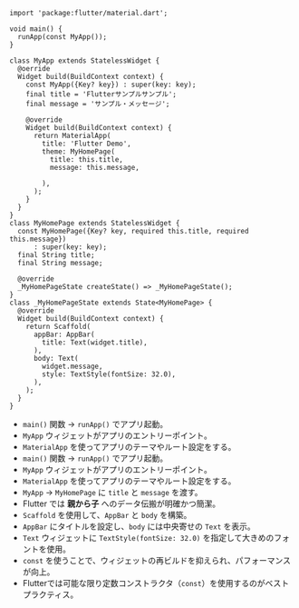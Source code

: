 ```
import 'package:flutter/material.dart';

void main() {
  runApp(const MyApp());
}

class MyApp extends StatelessWidget {
  @oerride
  Widget build(BuildContext context) {
    const MyApp({Key? key}) : super(key: key);
    final title = 'Flutterサンプルサンプル';
    final message = 'サンプル・メッセージ';

    @override
    Widget build(BuildContext context) {
      return MaterialApp(
        title: 'Flutter Demo',
        theme: MyHomePage(
          title: this.title,
          message: this.message,

        ),
      );
    }
  }
}
class MyHomePage extends StatelessWidget {
  const MyHomePage({Key? key, required this.title, required this.message})
      : super(key: key);
  final String title;
  final String message;

  @override
  _MyHomePageState createState() => _MyHomePageState();
}
class _MyHomePageState extends State<MyHomePage> {
  @override
  Widget build(BuildContext context) {
    return Scaffold(
      appBar: AppBar(
        title: Text(widget.title),
      ),
      body: Text(
        widget.message,
        style: TextStyle(fontSize: 32.0),
      ),
    );
  }
}
```

- `main()` 関数 → `runApp()` でアプリ起動。
- `MyApp` ウィジェットがアプリのエントリーポイント。
- `MaterialApp` を使ってアプリのテーマやルート設定をする。
- `main()` 関数 → `runApp()` でアプリ起動。
- `MyApp` ウィジェットがアプリのエントリーポイント。
- `MaterialApp` を使ってアプリのテーマやルート設定をする。
- `MyApp` → `MyHomePage` に `title` と `message` を渡す。
- Flutter では **親から子** へのデータ伝搬が明確かつ簡潔。
- `Scaffold` を使用して、`AppBar` と `body` を構築。
- `AppBar` にタイトルを設定し、`body` には中央寄せの `Text` を表示。
- `Text` ウィジェットに `TextStyle(fontSize: 32.0)` を指定して大きめのフォントを使用。
- `const` を使うことで、ウィジェットの再ビルドを抑えられ、パフォーマンスが向上。
- Flutterでは可能な限り定数コンストラクタ（`const`）を使用するのがベストプラクティス。
